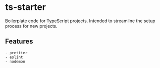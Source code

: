 # **ts-starter**
Boilerplate code for TypeScript projects. Intended to streamline the setup process for new projects.

## Features

    - prettier
    - eslint
    - nodemon


